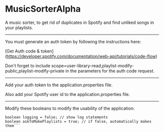 # MusicSorterAlpha

A music sorter, to get rid of duplicates in Spotify and find unliked songs in your playlists.

------

You must generate an auth token by following the instructions here:

[Get Auth code & token] (https://developer.spotify.com/documentation/web-api/tutorials/code-flow)

Don't forget to include scope=user-library-read,playlist-modify-public,playlist-modify-private in the parameters for the auth code request.

------

Add your auth token to the application.properties file.

Also add your Spotify user id to the application.properties file.

------

Modify these booleans to modify the usability of the application:

```boolean askToUseCaches = true; // if false, automatically uses them
boolean logging = false; // show log statements
boolean askToMakePlaylists = true; // if false, automatically makes them```